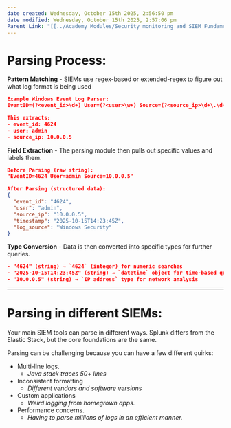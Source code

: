 ```yaml
---
date created: Wednesday, October 15th 2025, 2:56:50 pm
date modified: Wednesday, October 15th 2025, 2:57:06 pm
Parent Link: "[[../Academy Modules/Security monitoring and SIEM Fundamentals#Parsing|Parsing]]"
---
```


# Parsing Process:

**Pattern Matching** - SIEMs use regex-based or extended-regex to figure out what log format is being used
```json
Example Windows Event Log Parser:
EventID=(?<event_id>\d+) User=(?<user>\w+) Source=(?<source_ip>\d+\.\d+\.\d+\.\d+)

This extracts:
- event_id: 4624
- user: admin
- source_ip: 10.0.0.5
```

**Field Extraction** - The parsing module then pulls out specific values and labels them.
```json
Before Parsing (raw string):
"EventID=4624 User=admin Source=10.0.0.5"

After Parsing (structured data):
{
  "event_id": "4624",
  "user": "admin",
  "source_ip": "10.0.0.5",
  "timestamp": "2025-10-15T14:23:45Z",
  "log_source": "Windows Security"
}
```

**Type Conversion** - Data is then converted into specific types for further queries. 
```json
- "4624" (string) → `4624` (integer) for numeric searches
- "2025-10-15T14:23:45Z" (string) → `datetime` object for time-based queries
- "10.0.0.5" (string) → `IP address` type for network analysis
```

***
# Parsing in different SIEMs:

Your main SIEM tools can parse in different ways. Splunk differs from the Elastic Stack, but the core foundations are the same.

Parsing can be challenging because you can have a few different quirks:
- Multi-line logs.
	- *Java stack traces 50+ lines*
- Inconsistent formatting
	- *Different vendors and software versions*
- Custom applications
	- *Weird logging from homegrown apps.*
- Performance concerns.
	- *Having to parse millions of logs in an efficient manner.*
